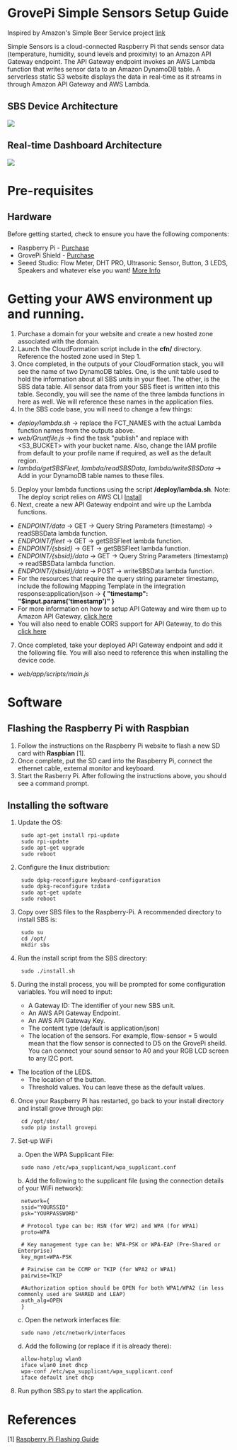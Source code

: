 GrovePi Simple Sensors Setup Guide
=======================================================

Inspired by Amazon's Simple Beer Service project [link](https://github.com/awslabs/simplebeerservice)

Simple Sensors is a cloud-connected Raspberry Pi that sends sensor data (temperature, humidity, sound levels and proximity) to an Amazon API Gateway endpoint. The API Gateway endpoint invokes an AWS Lambda function that writes sensor data to an Amazon DynamoDB table. A serverless static S3 website displays the data in real-time as it streams in through Amazon API Gateway and AWS Lambda.

SBS Device Architecture
-----------------
![](rasppi-device-architecture.png?raw=true)

Real-time Dashboard Architecture
-----------------
![](web-architecture.png?raw=true)

Pre-requisites
==================

Hardware
-----------------
Before getting started, check to ensure you have the following components:

* Raspberry Pi -  [Purchase](http://www.amazon.com/Raspberry-Pi-Model-Project-Board/dp/B00T2U7R7I/ref=sr_1_2?s=pc&ie=UTF8&qid=1443486305&sr=1-2&keywords=Raspberry+Pi)
* GrovePi Shield - [Purchase](http://www.amazon.com/Seeedstudio-GrovePi/dp/B012TNLD10/ref=sr_1_2?s=pc&ie=UTF8&qid=1443486442&sr=1-2&keywords=GrovePi)
* Seeed Studio: Flow Meter, DHT PRO, Ultrasonic Sensor, Button, 3 LEDS, Speakers and whatever else you want!
[More Info](http://www.seeedstudio.com/wiki/Grove_System)

Getting your AWS environment up and running.
==================

1. Purchase a domain for your website and create a new hosted zone associated with the domain.
2. Launch the CloudFormation script include in the **cfn/** directory. Reference the hosted zone used in Step 1.
3. Once completed, in the outputs of your CloudFormation stack, you will see the name of two DynamoDB tables. One, is the unit table used to hold the information about all SBS units in your fleet. The other, is the SBS data table. All sensor data from your SBS fleet is written into this table. Secondly, you will see the name of the three lambda functions in here as well. We will reference these names in the application files.
4. In the SBS code base, you will need to change a few things:
  - *deploy/lambda.sh* -> replace the FCT_NAMES with the actual Lambda function names from the outputs above.
  - *web/Gruntfile.js* -> find the task "publish" and replace with <S3_BUCKET> with your bucket name. Also, change the IAM profile from default to your profile name if required, as well as the default region.
  - *lambda/getSBSFleet, lambda/readSBSData, lambda/writeSBSData* -> Add in your DynamoDB table names to these files.
5. Deploy your lambda functions using the script **/deploy/lambda.sh**. Note: The deploy script relies on AWS CLI [Install](http://docs.aws.amazon.com/cli/latest/userguide/installing.html)
6. Next, create a new API Gateway endpoint and wire up the Lambda functions.
  - *ENDPOINT/data* -> GET -> Query String Parameters (timestamp) -> readSBSData lambda function.
  - *ENDPOINT/fleet* -> GET -> getSBSFleet lambda function.
  - *ENDPOINT/{sbsid}* -> GET -> getSBSFleet lambda function.
  - *ENDPOINT/{sbsid}/data* -> GET -> Query String Parameters (timestamp) -> readSBSData lambda function.
  - *ENDPOINT/{sbsid}/data* -> POST -> writeSBSData lambda function.
  - For the resources that require the query string parameter timestamp, include the following Mapping Template in the integration response:application/json -> **{ "timestamp": "$input.params('timestamp')" }**
  - For more information on how to setup API Gateway and wire them up to Amazon API Gateway, [click here](https://aws.amazon.com/blogs/compute/the-squirrelbin-architecture-a-serverless-microservice-using-aws-lambda/)
  - You will also need to enable CORS support for API Gateway, to do this [click here](http://docs.aws.amazon.com/apigateway/latest/developerguide/how-to-cors.html)
7. Once completed, take your deployed API Gateway endpoint and add it the following file. You will also need to reference this when installing the device code.
  - *web/app/scripts/main.js*

Software
==================

Flashing the Raspberry Pi with Raspbian
------------------

1. Follow the instructions on the Raspberry Pi website to flash a new SD card with **Raspbian** [1].
2. Once complete, put the SD card into the Raspberry Pi, connect the ethernet cable, external monitor and keyboard.
3. Start the Rasberry Pi. After following the instructions above, you should see a command prompt.

Installing the software
------------------

1. Update the OS:

		sudo apt-get install rpi-update
		sudo rpi-update
		sudo apt-get upgrade
		sudo reboot

2. Configure the linux distribution:

		sudo dpkg-reconfigure keyboard-configuration
		sudo dpkg-reconfigure tzdata
		sudo apt-get update
		sudo reboot

3. Copy over SBS files to the Raspberry-Pi. A recommended directory to install SBS is:

        sudo su
        cd /opt/
        mkdir sbs

4. Run the install script from the SBS directory:

        sudo ./install.sh

5. During the install process, you will be prompted for some configuration variables. You will need to input:
	- A Gateway ID: The identifier of your new SBS unit.
	- An AWS API Gateway Endpoint.
	- An AWS API Gateway Key.
	- The content type (default is application/json)
	- The location of the sensors. For example, flow-sensor = 5 would mean that the flow sensor is connected to D5 on the GrovePi sheild. You can connect your sound sensor to A0 and your RGB LCD screen to any I2C port.
  - The location of the LEDS.
	- The location of the button.
	- Threshold values. You can leave these as the default values.

6. Once your Raspberry Pi has restarted, go back to your install directory and install grove through pip:

        cd /opt/sbs/
        sudo pip install grovepi

7. Set-up WiFi

	a. Open the WPA Supplicant File:

		sudo nano /etc/wpa_supplicant/wpa_supplicant.conf

	b. Add the following to the supplicant file (using the connection details of your WiFi network):

		network={
		ssid="YOURSSID"
		psk="YOURPASSWORD"

		# Protocol type can be: RSN (for WP2) and WPA (for WPA1)
		proto=WPA

		# Key management type can be: WPA-PSK or WPA-EAP (Pre-Shared or Enterprise)
		key_mgmt=WPA-PSK

		# Pairwise can be CCMP or TKIP (for WPA2 or WPA1)
		pairwise=TKIP

		#Authorization option should be OPEN for both WPA1/WPA2 (in less commonly used are SHARED and LEAP)
		auth_alg=OPEN
		}

	c. Open the network interfaces file:

		sudo nano /etc/network/interfaces

	d. Add the following (or replace if it is already there):

		allow-hotplug wlan0
		iface wlan0 inet dhcp
		wpa-conf /etc/wpa_supplicant/wpa_supplicant.conf
		iface default inet dhcp

7. Run python SBS.py to start the application.

References
==================

[1] [Raspberry Pi Flashing Guide](http://www.raspberrypi.org/documentation/installation/installing-images/README.md)

